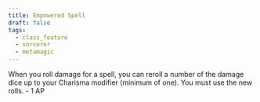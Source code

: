 ```yaml
---
title: Empowered Spell
draft: false
tags:
  - class_feature
  - sorcerer
  - metamagic
---
```

When you roll damage for a spell, you can reroll a number of the damage dice up to your Charisma modifier (minimum of one). You must use the new rolls. - 1 AP 